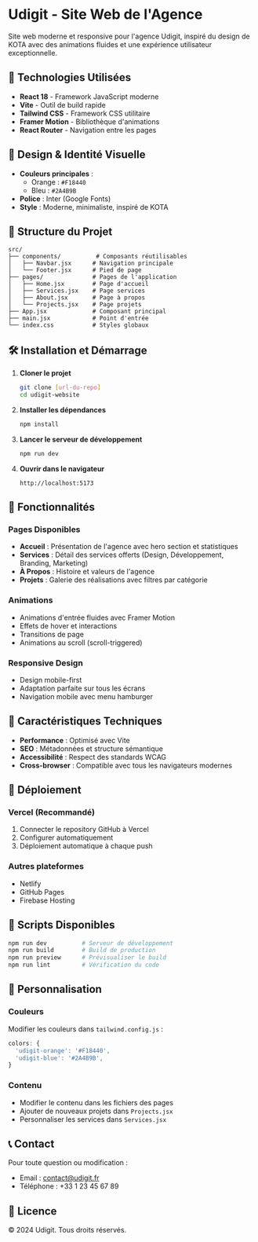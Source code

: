 # Udigit - Site Web de l'Agence

Site web moderne et responsive pour l'agence Udigit, inspiré du design de KOTA avec des animations fluides et une expérience utilisateur exceptionnelle.

## 🚀 Technologies Utilisées

- **React 18** - Framework JavaScript moderne
- **Vite** - Outil de build rapide
- **Tailwind CSS** - Framework CSS utilitaire
- **Framer Motion** - Bibliothèque d'animations
- **React Router** - Navigation entre les pages

## 🎨 Design & Identité Visuelle

- **Couleurs principales** : 
  - Orange : `#F18440`
  - Bleu : `#2A4B9B`
- **Police** : Inter (Google Fonts)
- **Style** : Moderne, minimaliste, inspiré de KOTA

## 📁 Structure du Projet

```
src/
├── components/          # Composants réutilisables
│   ├── Navbar.jsx      # Navigation principale
│   └── Footer.jsx      # Pied de page
├── pages/              # Pages de l'application
│   ├── Home.jsx        # Page d'accueil
│   ├── Services.jsx    # Page services
│   ├── About.jsx       # Page à propos
│   └── Projects.jsx    # Page projets
├── App.jsx             # Composant principal
├── main.jsx            # Point d'entrée
└── index.css           # Styles globaux
```

## 🛠️ Installation et Démarrage

1. **Cloner le projet**
   ```bash
   git clone [url-du-repo]
   cd udigit-website
   ```

2. **Installer les dépendances**
   ```bash
   npm install
   ```

3. **Lancer le serveur de développement**
   ```bash
   npm run dev
   ```

4. **Ouvrir dans le navigateur**
   ```
   http://localhost:5173
   ```

## 📱 Fonctionnalités

### Pages Disponibles
- **Accueil** : Présentation de l'agence avec hero section et statistiques
- **Services** : Détail des services offerts (Design, Développement, Branding, Marketing)
- **À Propos** : Histoire et valeurs de l'agence
- **Projets** : Galerie des réalisations avec filtres par catégorie

### Animations
- Animations d'entrée fluides avec Framer Motion
- Effets de hover et interactions
- Transitions de page
- Animations au scroll (scroll-triggered)

### Responsive Design
- Design mobile-first
- Adaptation parfaite sur tous les écrans
- Navigation mobile avec menu hamburger

## 🎯 Caractéristiques Techniques

- **Performance** : Optimisé avec Vite
- **SEO** : Métadonnées et structure sémantique
- **Accessibilité** : Respect des standards WCAG
- **Cross-browser** : Compatible avec tous les navigateurs modernes

## 🚀 Déploiement

### Vercel (Recommandé)
1. Connecter le repository GitHub à Vercel
2. Configurer automatiquement
3. Déploiement automatique à chaque push

### Autres plateformes
- Netlify
- GitHub Pages
- Firebase Hosting

## 📝 Scripts Disponibles

```bash
npm run dev          # Serveur de développement
npm run build        # Build de production
npm run preview      # Prévisualiser le build
npm run lint         # Vérification du code
```

## 🎨 Personnalisation

### Couleurs
Modifier les couleurs dans `tailwind.config.js` :
```javascript
colors: {
  'udigit-orange': '#F18440',
  'udigit-blue': '#2A4B9B',
}
```

### Contenu
- Modifier le contenu dans les fichiers des pages
- Ajouter de nouveaux projets dans `Projects.jsx`
- Personnaliser les services dans `Services.jsx`

## 📞 Contact

Pour toute question ou modification :
- Email : contact@udigit.fr
- Téléphone : +33 1 23 45 67 89

## 📄 Licence

© 2024 Udigit. Tous droits réservés.
